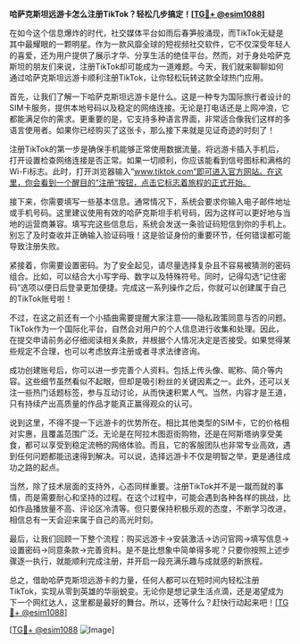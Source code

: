 **哈萨克斯坦远游卡怎么注册TikTok？轻松几步搞定！[[TG💪+ @esim1088](https://t.me/s/esim1088)]**

在如今这个信息爆炸的时代，社交媒体平台如雨后春笋般涌现，而TikTok无疑是其中最耀眼的一颗明星。作为一款风靡全球的短视频社交软件，它不仅深受年轻人的喜爱，还为用户提供了展示才华、分享生活的绝佳平台。然而，对于身处哈萨克斯坦的朋友们来说，注册TikTok却可能成为一道难题。今天，我们就来聊聊如何通过哈萨克斯坦远游卡顺利注册TikTok，让你轻松玩转这款全球热门应用。

首先，让我们了解一下哈萨克斯坦远游卡是什么。这是一种专为国际旅行者设计的SIM卡服务，提供本地号码以及稳定的网络连接。无论是打电话还是上网冲浪，它都能满足你的需求。更重要的是，它支持多种语言界面，非常适合像我们这样的多语言使用者。如果你已经购买了这张卡，那么接下来就是见证奇迹的时刻了！

注册TikTok的第一步是确保手机能够正常使用数据流量。将远游卡插入手机后，打开设置检查网络连接是否正常。如果一切顺利，你应该能看到信号图标和满格的Wi-Fi标志。此时，打开浏览器输入“www.tiktok.com”即可进入官方网站。在这里，你会看到一个醒目的“注册”按钮，点击它标志着旅程的正式开始。

接下来，你需要填写一些基本信息。通常情况下，系统会要求你输入电子邮件地址或手机号码。这里建议使用有效的哈萨克斯坦手机号码，因为这样可以更好地与当地的运营商兼容。填写完这些信息后，系统会发送一条验证码短信到你的手机上。别忘了及时查收并正确输入验证码哦！这是验证身份的重要环节，任何错误都可能导致注册失败。

紧接着，你需要设置密码。为了安全起见，请尽量选择复杂且不容易被猜测的密码组合。比如，可以结合大小写字母、数字以及特殊符号。同时，记得勾选“记住密码”选项以便日后登录更加便捷。完成这一系列操作之后，你就可以创建属于自己的TikTok账号啦！

不过，在这之前还有一个小插曲需要提醒大家注意——隐私政策同意与否的问题。TikTok作为一个国际化平台，自然会对用户的个人信息进行收集和处理。因此，在提交申请前务必仔细阅读相关条款，并根据个人情况决定是否接受。如果觉得某些规定不合理，也可以考虑放弃注册或者寻求法律咨询。

成功创建账号后，你可以进一步完善个人资料。包括上传头像、昵称、简介等内容。这些细节虽然看似不起眼，但却是吸引粉丝的关键因素之一。此外，还可以关注一些热门话题标签，参与互动讨论，从而快速积累人气。当然，内容才是王道，只有持续产出高质量的作品才能真正赢得观众的认可。

说到这里，不得不提一下远游卡的优势所在。相比其他类型的SIM卡，它的价格相对实惠，且覆盖范围广泛。无论是在阿拉木图逛街购物，还是在阿斯塔纳享受美食，都可以享受到稳定流畅的网络体验。而且，它的客服团队也非常专业高效，遇到任何问题都能迅速得到解决。可以说，选择远游卡不仅是明智之举，更是通往成功之路的起点。

当然，除了技术层面的支持外，心态同样重要。注册TikTok并不是一蹴而就的事情，而是需要耐心和坚持的过程。在这个过程中，可能会遇到各种各样的挑战，比如作品播放量不高、评论区冷清等。但只要保持积极乐观的态度，不断学习改进，相信总有一天会迎来属于自己的高光时刻。

最后，让我们回顾一下整个流程：购买远游卡→安装激活→访问官网→填写信息→设置密码→同意条款→完善资料。是不是比想象中简单得多呢？只要你按照上述步骤逐一执行，就能顺利完成注册，并开启一段充满乐趣与成就感的新旅程。

总之，借助哈萨克斯坦远游卡的力量，任何人都可以在短时间内轻松注册TikTok，实现从零到英雄的华丽蜕变。无论你是想记录生活点滴，还是渴望成为下一个网红达人，这里都是最好的舞台。所以，还等什么？赶快行动起来吧！[[TG💪+ @esim1088](https://t.me/s/esim1088)]

[[TG💪+ @esim1088](https://t.me/s/esim1088) ![Image](https://i.postimg.cc/4NQfJmqS/Snipaste-2025-05-13-00-14-12.png)]